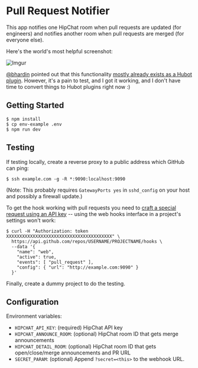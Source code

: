 # Pull Request Notifier

This app notifies one HipChat room when pull requests are updated (for engineers) and notifies another room when pull requests are merged (for everyone else).

Here's the world's most helpful screenshot:

![Imgur](http://i.imgur.com/R0Rj2vJ.png)

[@bhardin](https://github.com/bhardin) pointed out that this functionality [mostly already exists as a Hubot plugin](https://github.com/github/hubot-scripts/blob/master/src/scripts/github-pull-request-notifier.coffee). However, it's a pain to test, and I got it working, and I don't have time to convert things to Hubot plugins right now :)

## Getting Started

    $ npm install
    $ cp env-example .env
    $ npm run dev

## Testing

If testing locally, create a reverse proxy to a public address which GitHub can ping:

    $ ssh example.com -g -R *:9090:localhost:9090

(Note: This probably requires `GatewayPorts yes` in `sshd_config` on your host and possibly a firewall update.)

To get the hook working with pull requests you need to [craft a special request using an API key](https://gist.github.com/bjhess/2726012) -- using the web hooks interface in a project's settings won't work:

    $ curl -H "Authorization: token XXXXXXXXXXXXXXXXXXXXXXXXXXXXXXXXXXXXXXXX" \
      https://api.github.com/repos/USERNAME/PROJECTNAME/hooks \
      --data '{
        "name": "web",
        "active": true,
        "events": [ "pull_request" ],
        "config": { "url": "http://example.com:9090" }
      }'

Finally, create a dummy project to do the testing.

## Configuration

Environment variables:

* `HIPCHAT_API_KEY`: (required) HipChat API key
* `HIPCHAT_ANNOUNCE_ROOM`: (optional) HipChat room ID that gets merge announcements
* `HIPCHAT_DETAIL_ROOM`: (optional) HipChat room ID that gets open/close/merge announcements and PR URL
* `SECRET_PARAM`: (optional) Append `?secret=<this>` to the webhook URL.
